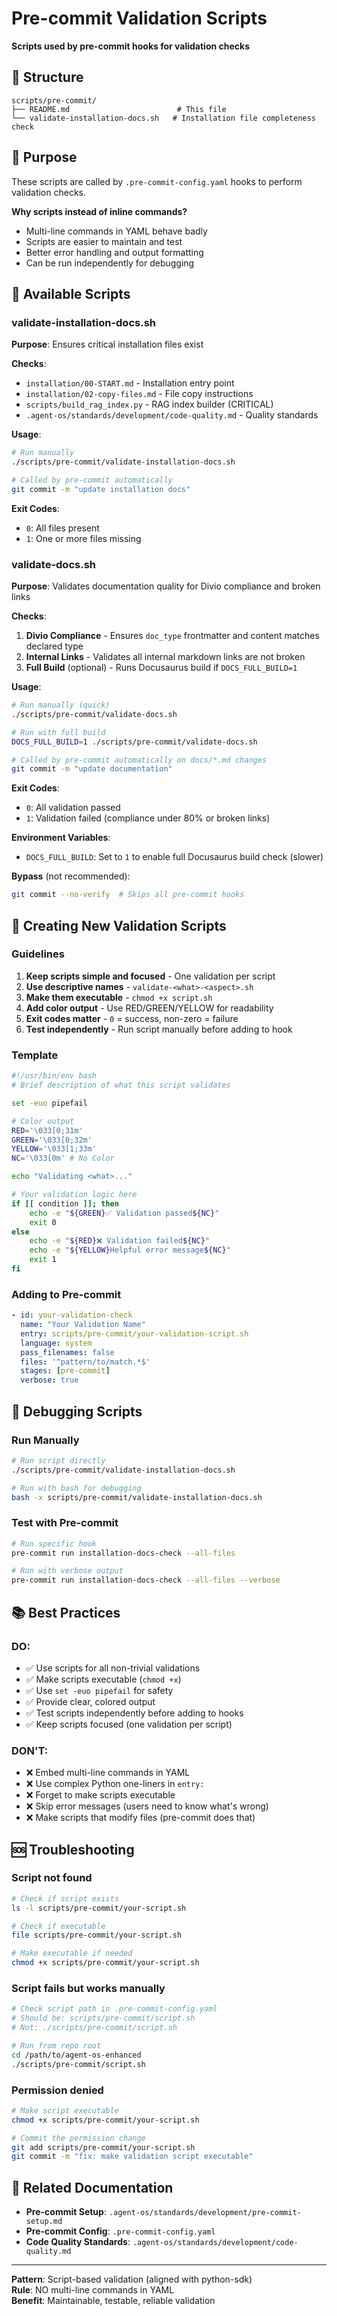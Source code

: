 # Pre-commit Validation Scripts

**Scripts used by pre-commit hooks for validation checks**

## 📁 Structure

```
scripts/pre-commit/
├── README.md                        # This file
└── validate-installation-docs.sh   # Installation file completeness check
```

## 🎯 Purpose

These scripts are called by `.pre-commit-config.yaml` hooks to perform validation checks. 

**Why scripts instead of inline commands?**
- Multi-line commands in YAML behave badly
- Scripts are easier to maintain and test
- Better error handling and output formatting
- Can be run independently for debugging

## 📜 Available Scripts

### validate-installation-docs.sh

**Purpose**: Ensures critical installation files exist

**Checks**:
- `installation/00-START.md` - Installation entry point
- `installation/02-copy-files.md` - File copy instructions
- `scripts/build_rag_index.py` - RAG index builder (CRITICAL)
- `.agent-os/standards/development/code-quality.md` - Quality standards

**Usage**:
```bash
# Run manually
./scripts/pre-commit/validate-installation-docs.sh

# Called by pre-commit automatically
git commit -m "update installation docs"
```

**Exit Codes**:
- `0`: All files present
- `1`: One or more files missing

### validate-docs.sh

**Purpose**: Validates documentation quality for Divio compliance and broken links

**Checks**:
1. **Divio Compliance** - Ensures `doc_type` frontmatter and content matches declared type
2. **Internal Links** - Validates all internal markdown links are not broken
3. **Full Build** (optional) - Runs Docusaurus build if `DOCS_FULL_BUILD=1`

**Usage**:
```bash
# Run manually (quick)
./scripts/pre-commit/validate-docs.sh

# Run with full build
DOCS_FULL_BUILD=1 ./scripts/pre-commit/validate-docs.sh

# Called by pre-commit automatically on docs/*.md changes
git commit -m "update documentation"
```

**Exit Codes**:
- `0`: All validation passed
- `1`: Validation failed (compliance under 80% or broken links)

**Environment Variables**:
- `DOCS_FULL_BUILD`: Set to `1` to enable full Docusaurus build check (slower)

**Bypass** (not recommended):
```bash
git commit --no-verify  # Skips all pre-commit hooks
```

## 🔧 Creating New Validation Scripts

### Guidelines

1. **Keep scripts simple and focused** - One validation per script
2. **Use descriptive names** - `validate-<what>-<aspect>.sh`
3. **Make them executable** - `chmod +x script.sh`
4. **Add color output** - Use RED/GREEN/YELLOW for readability
5. **Exit codes matter** - `0` = success, non-zero = failure
6. **Test independently** - Run script manually before adding to hook

### Template

```bash
#!/usr/bin/env bash
# Brief description of what this script validates

set -euo pipefail

# Color output
RED='\033[0;31m'
GREEN='\033[0;32m'
YELLOW='\033[1;33m'
NC='\033[0m' # No Color

echo "Validating <what>..."

# Your validation logic here
if [[ condition ]]; then
    echo -e "${GREEN}✅ Validation passed${NC}"
    exit 0
else
    echo -e "${RED}❌ Validation failed${NC}"
    echo -e "${YELLOW}Helpful error message${NC}"
    exit 1
fi
```

### Adding to Pre-commit

```yaml
- id: your-validation-check
  name: "Your Validation Name"
  entry: scripts/pre-commit/your-validation-script.sh
  language: system
  pass_filenames: false
  files: '^pattern/to/match.*$'
  stages: [pre-commit]
  verbose: true
```

## 🐛 Debugging Scripts

### Run Manually

```bash
# Run script directly
./scripts/pre-commit/validate-installation-docs.sh

# Run with bash for debugging
bash -x scripts/pre-commit/validate-installation-docs.sh
```

### Test with Pre-commit

```bash
# Run specific hook
pre-commit run installation-docs-check --all-files

# Run with verbose output
pre-commit run installation-docs-check --all-files --verbose
```

## 📚 Best Practices

### DO:
- ✅ Use scripts for all non-trivial validations
- ✅ Make scripts executable (`chmod +x`)
- ✅ Use `set -euo pipefail` for safety
- ✅ Provide clear, colored output
- ✅ Test scripts independently before adding to hooks
- ✅ Keep scripts focused (one validation per script)

### DON'T:
- ❌ Embed multi-line commands in YAML
- ❌ Use complex Python one-liners in `entry:`
- ❌ Forget to make scripts executable
- ❌ Skip error messages (users need to know what's wrong)
- ❌ Make scripts that modify files (pre-commit does that)

## 🆘 Troubleshooting

### Script not found

```bash
# Check if script exists
ls -l scripts/pre-commit/your-script.sh

# Check if executable
file scripts/pre-commit/your-script.sh

# Make executable if needed
chmod +x scripts/pre-commit/your-script.sh
```

### Script fails but works manually

```bash
# Check script path in .pre-commit-config.yaml
# Should be: scripts/pre-commit/script.sh
# Not: ./scripts/pre-commit/script.sh

# Run from repo root
cd /path/to/agent-os-enhanced
./scripts/pre-commit/script.sh
```

### Permission denied

```bash
# Make script executable
chmod +x scripts/pre-commit/your-script.sh

# Commit the permission change
git add scripts/pre-commit/your-script.sh
git commit -m "fix: make validation script executable"
```

## 📖 Related Documentation

- **Pre-commit Setup**: `.agent-os/standards/development/pre-commit-setup.md`
- **Pre-commit Config**: `.pre-commit-config.yaml`
- **Code Quality Standards**: `.agent-os/standards/development/code-quality.md`

---

**Pattern**: Script-based validation (aligned with python-sdk)  
**Rule**: NO multi-line commands in YAML  
**Benefit**: Maintainable, testable, reliable validation

